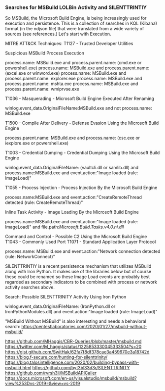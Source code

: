### Searches for MSBuild LOLBin Activity and SILENTTRINTIY

So MSBuild, the Microsoft Build Engine, is being increasingly used for execution and persistence. This is a collection of searches in KQL (Kibana) format (in the ndjson file) that were translated from a wide variety of sources (see references.) Let's start with Execution.

MITRE ATT&CK Techniques:
T1127 - Trusted Developer Utilities

Suspicious MSBuild Process Execution

process.name: MSBuild.exe and process.parent.name: (cmd.exe or powershell.exe)
process.name: MSBuild.exe and process.parent.name: (excel.exe or winword.exe)
process.name: MSBuild.exe and process.parent.name: explorer.exe
process.name: MSBuild.exe and process.parent.name: mshta.exe
process.name: MSBuild.exe and process.parent.name: wmiprvse.exe

T1036 - Masquerading - Microsoft Build Engine Executed After Renaming

winlog.event_data.OriginalFileName:MSBuild.exe and not process.name: MSBuild.exe

T1500 - Compile After Delivery - Defense Evasion Using the Microsoft Build Engine

process.parent.name: MSBuild.exe and process.name: (csc.exe or iexplore.exe or powershell.exe)

T1003  - Credential Dumping - Credential Dumping Using the Microsoft Build Engine

winlog.event_data.OriginalFileName: (vaultcli.dll or samlib.dll) and process.name:MSBuild.exe and event.action:"Image loaded (rule: ImageLoad)"

T1055 - Process Injection - Process Injection By the Microsoft Build Engine

process.name:MSBuild.exe and event.action:"CreateRemoteThread detected (rule: CreateRemoteThread)"

Inline Task Activity - 	Image Loading By the Microsoft Build Engine

process.name:MSBuild.exe and event.action:"Image loaded (rule: ImageLoad)" and file.path:*Microsoft.Build.Tasks.v4.0.ni.dll*

Command and Control - Possible C2 Using the Microsoft Build Engine
T1043 - Commonly Used Port
T1071 - Standard Application Layer Protocol

process.name: MSBuild.exe and event.action:"Network connection detected (rule: NetworkConnect)"

SILENTTRINTIY is a recent persistence mechanism that utilizes MSBuild along with Iron Python. It makes use of the libraries below but of course these could be renamed so these Image Load events are probably best regarded as secondary indicators to be combined with process or network activity searches above.

Search: Possible SILENTTRINITY Activity Using Iron Python

winlog.event_data.OriginalFileName: (IronPython.dll or IronPythonModules.dll) and event.action:"Image loaded (rule: ImageLoad)"

"MSBuild Without MSBuild" is also interesting and needs a behavioral search: https://pentestlaboratories.com/2020/01/27/msbuild-without-msbuild/

https://github.com/MHaggis/CBR-Queries/blob/master/msbuild.md
https://twitter.com/M_haggis/status/1225853330045333504?s=20
https://gist.github.com/SwitHak/62fa7f8df378cae3a459670e3a18742d
https://blog.f-secure.com/hunting-for-silenttrinity/
https://blog.talosintelligence.com/2020/02/building-bypass-with-msbuild.html
https://github.com/byt3bl33d3r/SILENTTRINITY
https://github.com/rvrsh3ll/MSBuildAPICaller
https://docs.microsoft.com/en-us/visualstudio/msbuild/msbuild?view%253Dvs-2019=&view=vs-2019
